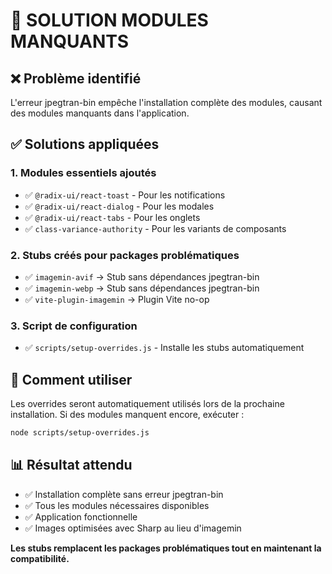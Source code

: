 # 🔧 SOLUTION MODULES MANQUANTS

## ❌ Problème identifié

L'erreur jpegtran-bin empêche l'installation complète des modules, causant des modules manquants dans l'application.

## ✅ Solutions appliquées

### 1. Modules essentiels ajoutés
- ✅ `@radix-ui/react-toast` - Pour les notifications
- ✅ `@radix-ui/react-dialog` - Pour les modales  
- ✅ `@radix-ui/react-tabs` - Pour les onglets
- ✅ `class-variance-authority` - Pour les variants de composants

### 2. Stubs créés pour packages problématiques
- ✅ `imagemin-avif` → Stub sans dépendances jpegtran-bin
- ✅ `imagemin-webp` → Stub sans dépendances jpegtran-bin
- ✅ `vite-plugin-imagemin` → Plugin Vite no-op

### 3. Script de configuration
- ✅ `scripts/setup-overrides.js` - Installe les stubs automatiquement

## 🚀 Comment utiliser

Les overrides seront automatiquement utilisés lors de la prochaine installation. Si des modules manquent encore, exécuter :

```bash
node scripts/setup-overrides.js
```

## 📊 Résultat attendu

- ✅ Installation complète sans erreur jpegtran-bin
- ✅ Tous les modules nécessaires disponibles
- ✅ Application fonctionnelle
- ✅ Images optimisées avec Sharp au lieu d'imagemin

**Les stubs remplacent les packages problématiques tout en maintenant la compatibilité.**